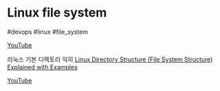 # Linux file system
#devops #linux #file_system

[YouTube](https://www.youtube.com/watch?v=FiK0Hu5Pr3Q&list=WL&index=1)

리눅스 기본 디렉토리 익히[Linux Directory Structure (File System Structure) Explained with Examples](https://www.thegeekstuff.com/2010/09/linux-file-system-structure/)

[YouTube](https://www.youtube.com/watch?v=oeuVjeeoLSQ&list=WL&index=16&t=910s)
